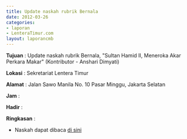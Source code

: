 ```yaml
---
title: Update naskah rubrik Bernala
date: 2012-03-26
categories:
- laporan
- LenteraTimur.com
layout: laporancmb
---
```



**Tujuan** : Update naskah rubrik Bernala, "Sultan Hamid II, Meneroka Akar Perkara Makar" (Kontributor - Anshari Dimyati)

**Lokasi** : Sekretariat Lentera Timur 

**Alamat** : Jalan Sawo Manila No. 10 Pasar Minggu, Jakarta Selatan

**Jam** : 

**Hadir** :  


**Ringkasan** : 
* Naskah dapat dibaca [di sini](http://www.lenteratimur.com/2012/03/sultan-hamid-ii-meneroka-akar-perkara-makar/)

